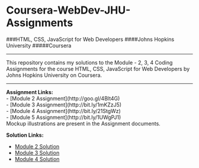 # Coursera-WebDev-JHU-Assignments

###HTML, CSS, JavaScript for Web Developers
####Johns Hopkins University
#####Coursera
<hr>
This repository contains my solutions to the Module - 2, 3, 4 Coding Assignments for the course HTML, CSS, JavaScript for Web Developers by Johns Hopkins University on Coursera. <br>

<hr>
<b>Assignment Links:</b> <br>
- [Module 2 Assignment](http://goo.gl/4Blt4G) <br>
- [Module 3 Assignment](http://bit.ly/1mKZzJ5) <br>
- [Module 4 Assignment](http://bit.ly/21StgWz) <br>
- [Module 5 Assignment](http://bit.ly/1UWgPJ1) <br>
Mockup illustrations are present in the Assignment documents.
<br>

<b>Solution Links:</b> <br>
- [Module 2 Solution](http://GOURAVSAHA.github.io/Coursera-WebDev-JHU-Assignments/module-2-solution/index.html) <br>
- [Module 3 Solution](http://GOURAVSAHA.github.io/Coursera-WebDev-JHU-Assignments/module-3-solution/index.html) <br>
- [Module 4 Solution](http://GOURAVSAHA.github.io/Coursera-WebDev-JHU-Assignments/module-4-solution/index.html) <br>
